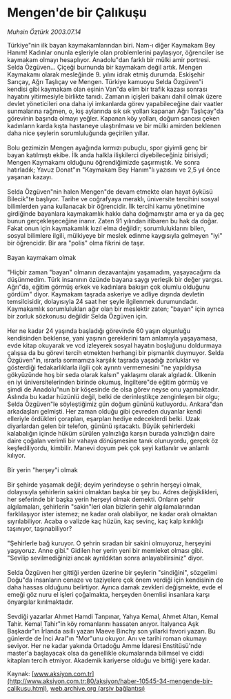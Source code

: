 # Mengen'de bir Çalıkuşu

*Muhsin Öztürk 2003.07.14*

<font class="agenda2NewsSpot">
 Türkiye"nin ilk bayan kaymakamlarından biri. Nam-ı diğer Kaymakam Bey Hanım! Kadınlar onunla eşleriyle olan problemlerini paylaşıyor, öğrenciler ise kaymakam olmayı hesaplıyor. Anadolu"dan farklı bir mülki amir portresi.
</font>
<font class="newsDetail">
 Selda Özgüven... Çiçeği burnunda bir kaymakam değil artık. Mengen Kaymakamı olarak mesleğinde 9. yılını idrak etmiş durumda. Eskişehir Sarıçay, Ağrı Taşlıçay ve Mengen. Türkiye kamuoyu Selda Özgüven"i kendisi gibi kaymakam olan eşinin Van"da elim bir trafik kazası sonrası hayatını yitirmesiyle birlikte tanıdı. Zamanın içişleri bakanı dahil olmak üzere devlet yöneticileri ona daha iyi imkanlarda görev yapabileceğine dair vaatler sunmalarına rağmen, o, kış aylarında sık sık yolları kapanan Ağrı Taşlıçay"da görevinin başında olmayı yeğler. Kapanan köy yolları, doğum sancısı çeken kadınların karda kışta hastaneye ulaştırılması ve bir mülki amirden beklenen daha nice şeylerin sorumluluğunda geçirilen yıllar.
 <br/>
 <br/>
 Bolu gezimizin Mengen ayağında kırmızı pubuçlu, spor giyimli genç bir bayan katılmıştı ekibe. İlk anda halkla ilişkilerci diyebileceğiniz birisiydi; Mengen Kaymakamı olduğunu öğrendiğimizde şaşırmıştık. Ve sonra hatırladık; Yavuz Donat"ın "Kaymakam Bey Hanım"lı yazısını ve 2,5 yıl önce yaşanan kazayı.
 <br/>
 <br/>
 Selda Özgüven"nin halen Mengen"de devam etmekte olan hayat öyküsü Bilecik"te başlıyor. Tarihe ve coğrafyaya meraklı, üniversite tercihini sosyal bilimlerden yana kullanacak bir öğrencidir. İlk tercihi kamu yönetimine girdiğinde bayanlara kaymakamlık hakkı daha doğmamıştır ama er ya da geç bunun gerçekleşeceğine inanır. Zaten 91 yılından itibaren bu hak da doğar. Fakat onun için kaymakamlık kızıl elma değildir; sorumluluklarını bilen, sosyal bilimlere ilgili, mülkiyeye bir meslek edinme kaygısıyla gelmeyen "iyi" bir öğrencidir. Bir ara "polis" olma fikrini de taşır.
 <br/>
 <br/>
 Bayan kaymakam olmak
 <br/>
 <br/>
 "Hiçbir zaman "bayan" olmanın dezavantajını yaşamadım, yaşayacağımı da düşünmedim. Türk insanının özünde bayana saygı yerleşik bir değer yargısı. Ağrı"da, eğitim görmüş erkek ve kadınlara bakışın çok olumlu olduğunu gördüm" diyor. Kaymakam taşrada askeriye ve adliye dışında devletin temsilcisidir, dolayısıyla 24 saat her şeyle ilgilenmek durumundadır. Kaymakamlık sorumlulukları ağır olan bir meslektir zaten; "bayan" için ayrıca bir zorluk sözkonusu değildir Selda Özgüven için.
 <br/>
 <br/>
 Her ne kadar 24 yaşında başladığı görevinde 60 yaşın olgunluğu kendisinden beklense, yani yaşının gereklerini tam anlamıyla yaşayamasa, evde kitap okuyarak ve vcd izleyerek sosyal hayatın boşluğunu doldurmaya çalışsa da bu görevi tercih etmekten herhangi bir pişmanlık duymuyor. Selda Özgüven"in, ısrarla sormamıza karşılık taşrada yaşadığı zorluklar ve gösterdiği fedakarlıklarla ilgili çok ayrıntı vermemesini "ne yapıldıysa gökyüzünde hoş bir seda olarak kalsın" yaklaşımı olarak algıladık. Ülkenin en iyi üniversitelerinden birinde okumuş, İngiltere"de eğitim görmüş ve şimdi de Anadolu"nun bir köşesinde de olsa görev neyse onu yapmaktadır. Aslında bu kadar hüzünlü değil, belki de derinleştikçe zenginleşen bir olgu; Selda Özgüven"le söyleştiğimiz gün doğum gününü kutluyordu. Ankara"dan arkadaşları gelmişti. Her zaman olduğu gibi çevreden duyanlar kendi elleriyle ördükleri çorapları, eşarpları hediye edeceklerdi belki. Uzak diyarlardan gelen bir telefon, gününü ışıtacaktı. Büyük şehirlerdeki kalabalığın içinde hüküm sürülen yalnızlığa karşın burada yalnızlığın daire daire çoğalan verimli bir vahaya dönüşmesine tanık olunuyordu, gerçek öz keşfediliyordu, kimbilir. Manevi doyum pek çok şeyi katlanılır ve anlamlı kılıyor.
 <br/>
 <br/>
 Bir yerin "herşey"i olmak
 <br/>
 <br/>
 Bir şehirde yaşamak değil; deyim yerindeyse o şehrin herşeyi olmak, dolayısıyla şehirlerin sakini olmaktan başka bir şey bu. Adres değişiklikleri, her seferinde bir başka yerin herşeyi olmak demekti. Onların şehir algılamaları, şehirlerin "sakin"leri olan bizlerin şehir algılamalarından farklılaşıyor ister istemez; ne kadar oralı olabiliyor, ne kadar oralı olmaktan sıyrılabiliyor. Acaba o valizde kaç hüzün, kaç sevinç, kaç kalp kırıklığı taşınıyor, taşınabiliyor?
 <br/>
 <br/>
 "Şehirlerle bağ kuruyor. O şehrin sıradan bir sakini olmuyoruz, herşeyini yaşıyoruz. Anne gibi." Gidilen her yerin yeni bir memleket olması gibi. "Sevilip sevilmediğinizi ancak ayrıldıktan sonra anlayabilirsiniz" diyor.
 <br/>
 <br/>
 Selda Özgüven her gittiği yerden üzerine bir şeylerin "sindiğini", sözgelimi Doğu"da insanların cenaze ve taziyelere çok önem verdiği için kendisinin de daha hassas olduğunu belirtiyor. Ayrıca damak zevkleri değişmekte, evde el emeği göz nuru el işleri çoğalmakta, herşeyden önemlisi insanlara karşı önyargılar kırılmaktadır.
 <br/>
 <br/>
 Sevdiği yazarlar Ahmet Hamdi Tanpınar, Yahya Kemal, Ahmet Altan, Kemal Tahir. Kemal Tahir"in köy romanlarını hassaten anıyor. İtalyanca Aşk Başkadır"ın İrlanda asıllı yazarı Maeve Binchy son yıllarki favori yazarı. Bu günlerde de İnci Aral"ın "Mor"unu okuyor. Anı ve tarihi roman okumayı seviyor. Her ne kadar yakında Ortadoğu Amme İdaresi Enstitüsü'nde master'a başlayacak olsa da genellikle okumalarında bilimsel ve ciddi kitapları tercih etmiyor. Akademik kariyerse olduğu ve bittiği yere kadar.
</font>

Kaynak: [www.aksiyon.com.tr](http://www.aksiyon.com.tr:80/aksiyon/haber-10545-34-mengende-bir-calikusu.html), [web.archive.org (arşiv bağlantısı)](http://web.archive.org/web/20110515025127/http://www.aksiyon.com.tr:80/aksiyon/haber-10545-34-mengende-bir-calikusu.html)
